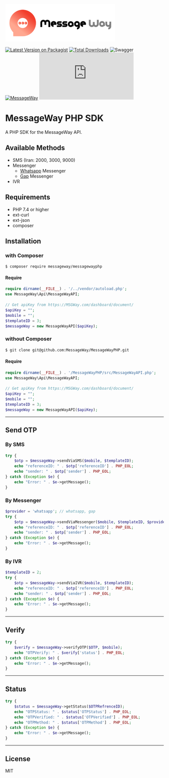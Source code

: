 ![messageWay](examples/assets/logo.png)

[![Latest Version on Packagist][ico-version]][link-packagist]
[![Total Downloads][ico-downloads]][link-downloads]
![Swagger][ico-swagger]
[![MessageWay][ico-MSGWay]][link-MSGWay]
![🇮🇷](https://github.com/MessageWay/MessageWayPHP/blob/main/README-fa.md)

# MessageWay PHP SDK

A PHP SDK for the MessageWay API.

## Available Methods

- SMS (Iran: 2000, 3000, 9000)
- Messenger
    - [Whatsapp](https://whatsapp.com) Messenger
    - [Gap](https://gap.im) Messenger
- IVR

## Requirements

- PHP 7.4 or higher
- ext-curl
- ext-json
- composer

## Installation

### with Composer

```shell
$ composer require messageway/messagewayphp
```

#### Require

```php
require dirname(__FILE__) . '/../vendor/autoload.php';
use MessageWay\Api\MessageWayAPI;

// Get apiKey from https://MSGWay.com/dashboard/document/
$apiKey = "";
$mobile = "";
$templateID = 3;
$messageWay = new MessageWayAPI($apiKey);
```

### without Composer

```sh
$ git clone git@github.com:MessageWay/MessageWayPHP.git
```

#### Require

```php
require dirname(__FILE__) . '/MessageWayPHP/src/MessageWayAPI.php';
use MessageWay\Api\MessageWayAPI;

// Get apiKey from https://MSGWay.com/dashboard/document/
$apiKey = "";
$mobile = "";
$templateID = 3;
$messageWay = new MessageWayAPI($apiKey);
```

----

## Send OTP

### By SMS

```php
try {
	$otp = $messageWay->sendViaSMS($mobile, $templateID);
	echo "referenceID: " . $otp['referenceID'] . PHP_EOL;
	echo "sender: " . $otp['sender'] . PHP_EOL;
} catch (Exception $e) {
	echo "Error: " . $e->getMessage();
}
```

### By  Messenger

```php
$provider = 'whatsapp'; // whatsapp, gap
try {
	$otp = $messageWay->sendViaMessenger($mobile, $templateID, $provider);
	echo "referenceID: " . $otp['referenceID'] . PHP_EOL;
	echo "sender: " . $otp['sender'] . PHP_EOL;
} catch (Exception $e) {
	echo "Error: " . $e->getMessage();
}
```

### By  IVR

```php
$templateID = 2;
try {
	$otp = $messageWay->sendViaIVR($mobile, $templateID);
	echo "referenceID: " . $otp['referenceID'] . PHP_EOL;
	echo "sender: " . $otp['sender'] . PHP_EOL;
} catch (Exception $e) {
	echo "Error: " . $e->getMessage();
}
```

---

## Verify

```php
try {
	$verify = $messageWay->verifyOTP($OTP, $mobile);
	echo "OTPVerify: " . $verify['status'] . PHP_EOL;
} catch (Exception $e) {
	echo "Error: " . $e->getMessage();
}
```

---

## Status

```php
try {
	$status = $messageWay->getStatus($OTPRefrenceID);
    echo "OTPStatus: " . $status['OTPStatus'] . PHP_EOL;
	echo "OTPVerified: " . $status['OTPVerified'] . PHP_EOL;
	echo "OTPMethod: " . $status['OTPMethod'] . PHP_EOL;
} catch (Exception $e) {
	echo "Error: " . $e->getMessage();
}
```

---


## License

MIT

[ico-version]: https://img.shields.io/packagist/v/messageway/MessageWayPHP.svg?style=for-the-badge

[ico-downloads]: https://img.shields.io/packagist/dt/messageway/MessageWayPHP.svg?style=for-the-badge

[ico-MSGWay]: https://img.shields.io/badge/-MSGWay.com-critical?link=https://MSGWay.com&style=for-the-badge

[ico-swagger]: https://img.shields.io/swagger/valid/3.0?specUrl=https%3A%2F%2Fdoc.msgway.com%2Fswagger.json&style=for-the-badge

[link-packagist]: https://packagist.org/packages/messageway/messagewayphp

[link-downloads]: https://packagist.org/packages/messageway/messagewayphp

[link-MSGWay]: https://MSGWay.com/

